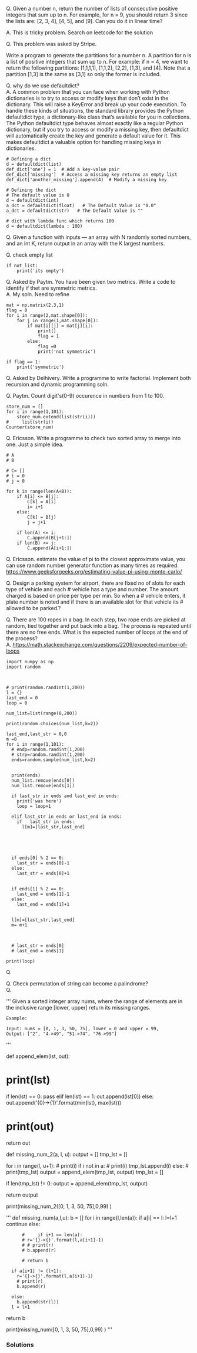Q. Given a number n, return the number of lists of consecutive positive integers that sum up to n.
For example, for n = 9, you should return 3 since the lists are: [2, 3, 4], [4, 5], and [9]. Can you do it in linear time?

A. This is tricky problem. Search on leetcode for the solution


Q. This problem was asked by Stripe.

Write a program to generate the partitions for a number n. A partition for n is a list of positive integers that sum up to n. For example: if n = 4, we want to return the following partitions: [1,1,1,1], [1,1,2], [2,2], [1,3], and [4]. Note that a partition [1,3] is the same as [3,1] so only the former is included.

Q. why do we use defaultdict?  
A. A common problem that you can face when working with Python dictionaries is to try to access or modify keys that don’t exist in the dictionary. This will raise a KeyError and break up your code execution. To handle these kinds of situations, the standard library provides the Python defaultdict type, a dictionary-like class that’s available for you in collections.  
The Python defaultdict type behaves almost exactly like a regular Python dictionary, but if you try to access or modify a missing key, then defaultdict will automatically create the key and generate a default value for it. This makes defaultdict a valuable option for handling missing keys in dictionaries.
```
# Defining a dict 
d = defaultdict(list) 
def_dict['one'] = 1  # Add a key-value pair
def_dict['missing']  # Access a missing key returns an empty list
def_dict['another_missing'].append(4)  # Modify a missing key

# Defining the dict 
# The default value is 0 
d = defaultdict(int) 
a_dct = defaultdict(float)   # The Default Value is "0.0"
a_dct = defaultdict(str)   # The Default Value is ""

# dict with lambda func which returns 100
d = defaultdict(lambda : 100)
 ```
Q. Given a function with inputs — an array with N randomly sorted numbers, and an int K, return output in an array with the K largest numbers.

Q. check empty list  
```
if not list:
    print('its empty')

```

Q. Asked by Paytm. You have been given two metrics. Write a code to identify if thet are symmetric metrics.  
A. My soln. Need to refine
``` 
mat = np.matrix(2,3,1)
flag = 0
for i in range(2,mat.shape[0]):
    for j in range(1,mat.shape[0]):
        if mat[i][j] = mat[j][i]:
            print()
            flag = 1
        else:
            flag =0
            print('not symmetric')
        
if flag == 1:
    print('symmetric')        
``` 

Q. Asked by Delhivery. Write a programme to write factorial. Implement both recursion and dynamic programming soln.

Q. Paytm. Count digit's(0-9) occurence in numbers from 1 to 100.  
```
store_num = []
for i in range(1,101):
    store_num.extend(list(str(i)))
#     list(str(i))
Counter(store_num)
```

Q. Ericsson. Write a programme to check two sorted array to merge into one. Just a simple idea.
```
# A
# B

# C= []
# i = 0
# j = 0

for k in range(len(A+B)):
    if A[i] <= B[j]:
        C[k] = A[i]
        i= i+1
    else:
        C[k] = B[j]
        j = j+1

    if len(A) <= i:
        C.append(B[j+1:])
    if len(B) <= j:
        C.append(A[i+1:])     
```

Q. Ericsson. estimate the value of pi to the closest approximate value, you can use random number generator function as many times as required.   
https://www.geeksforgeeks.org/estimating-value-pi-using-monte-carlo/

Q. Design a parking system for airport, there are fixed no of slots for each type of vehicle and each # vehicle has a type and number. The amount charged is based on price per type per min. So when a # vehicle enters, it plate number is noted and if there is an available slot for that vehicle its # allowed to be parked.?

Q. There are 100 ropes in a bag. In each step, two rope ends are picked at random, tied together and put back into a bag. The process is repeated until there are no free ends.
What is the expected number of loops at the end of the process?   
A. https://math.stackexchange.com/questions/2209/expected-number-of-loops

```
import numpy as np
import random 



# print(random.randint(1,200))
l = {}
last_end = 0
loop = 0

num_list=list(range(0,200))

print(random.choices(num_list,k=2))

last_end,last_str = 0,0
m =0
for i in range(1,101):
  # endp=random.randint(1,200)
  # strp=random.randint(1,200)
  ends=random.sample(num_list,k=2)
  

  print(ends)
  num_list.remove(ends[0])
  num_list.remove(ends[1])

  if last_str in ends and last_end in ends:
    print('was here')
    loop = loop+1

  elif last_str in ends or last_end in ends:
    if   last_str in ends:
      l[m]=[last_str,last_end]





  if ends[0] % 2 == 0:
    last_str = ends[0]-1
  else:
    last_str = ends[0]+1


  if ends[1] % 2 == 0:
    last_end = ends[1]-1
  else:
    last_end = ends[1]+1


  l[m]=[last_str,last_end]
  m= m+1
    
    

  # last_str = ends[0]
  # last_end = ends[1]

print(loop)

```


Q. 


Q. Check permutation of string can become a palindrome?  
Q. 

'''
Given a sorted integer array nums, where the range of elements are in the inclusive range [lower, upper]
 return its missing ranges.

    Example:

    Input: nums = [0, 1, 3, 50, 75], lower = 0 and upper = 99,
    Output: ["2", "4->49", "51->74", "76->99"]
'''



def append_elem(lst, out):
  # print(lst)
  if len(lst) == 0:
    pass
  elif len(lst) == 1:
      out.append(lst[0])
  else:
    out.append('{0}->{1}'.format(min(lst), max(lst)))
    
  # print(out)
  return out


def missing_num_2(a, l, u):
  output = []
  tmp_lst = []
  
  for i in range(l, u+1):
    # print(i)
    if i not in a:
      # print(i)
      tmp_lst.append(i)
    else:
      # print(tmp_lst)
      output = append_elem(tmp_lst, output)
      tmp_lst = []
        
  if len(tmp_lst) != 0:
    output = append_elem(tmp_lst, output)
    
  return output



print(missing_num_2([0, 1, 3, 50, 75],0,99) )   

'''
def missing_num(a,l,u):
  b = []
  for i in range(l,len(a)):
    if a[i] == l:
      l=l+1
      continue
    else:
      
          #     if i+1 == len(a):
          # r='{}->{}'.format(l,a[i+1]-1)
          # # print(r)
          # b.append(r)
          
          # return b
      
      if a[i+1] != (l+1):
        r='{}->{}'.format(l,a[i+1]-1)
        # print(r)
        b.append(r)
        
      else:  
        b.append(str(l))
      l = l+1
  
  return b
       

print(missing_num([0, 1, 3, 50, 75],0,99) )      '''







### Solutions

